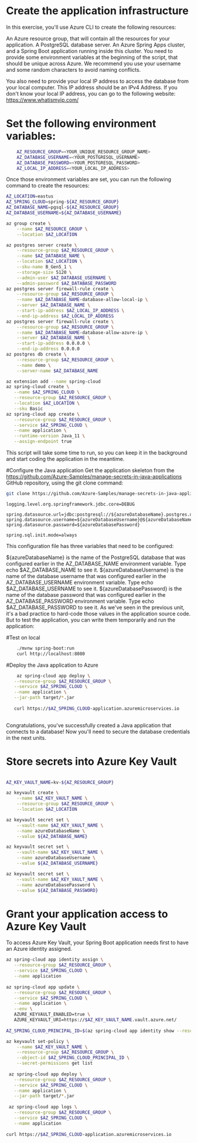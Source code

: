 # Create the application infrastructure 
In this exercise, you'll use Azure CLI to create the following resources:

An Azure resource group, that will contain all the resources for your application.
A PostgreSQL database server.
An Azure Spring Apps cluster, and a Spring Boot application running inside this cluster.
You need to provide some environment variables at the beginning of the script, that should be unique across Azure. We recommend you use your username and some random characters to avoid naming conflicts.

You also need to provide your local IP address to access the database from your local computer. This IP address should be an IPv4 Address. If you don't know your local IP address, you can go to the following website: https://www.whatismyip.com/

# Set the following environment variables:
```bash
	AZ_RESOURCE_GROUP=<YOUR_UNIQUE_RESOURCE_GROUP_NAME>
	AZ_DATABASE_USERNAME=<YOUR_POSTGRESQL_USERNAME>
	AZ_DATABASE_PASSWORD=<YOUR_POSTGRESQL_PASSWORD>
	AZ_LOCAL_IP_ADDRESS=<YOUR_LOCAL_IP_ADDRESS>
```
	
Once those environment variables are set, you can run the following command to create the resources:

```bash
AZ_LOCATION=eastus
AZ_SPRING_CLOUD=spring-${AZ_RESOURCE_GROUP}
AZ_DATABASE_NAME=pgsql-${AZ_RESOURCE_GROUP}
AZ_DATABASE_USERNAME=${AZ_DATABASE_USERNAME}

az group create \
    --name $AZ_RESOURCE_GROUP \
    --location $AZ_LOCATION

az postgres server create \
    --resource-group $AZ_RESOURCE_GROUP \
    --name $AZ_DATABASE_NAME \
    --location $AZ_LOCATION \
    --sku-name B_Gen5_1 \
    --storage-size 5120 \
    --admin-user $AZ_DATABASE_USERNAME \
    --admin-password $AZ_DATABASE_PASSWORD
az postgres server firewall-rule create \
    --resource-group $AZ_RESOURCE_GROUP \
    --name $AZ_DATABASE_NAME-database-allow-local-ip \
    --server $AZ_DATABASE_NAME \
    --start-ip-address $AZ_LOCAL_IP_ADDRESS \
    --end-ip-address $AZ_LOCAL_IP_ADDRESS
az postgres server firewall-rule create \
    --resource-group $AZ_RESOURCE_GROUP \
    --name $AZ_DATABASE_NAME-database-allow-azure-ip \
    --server $AZ_DATABASE_NAME \
    --start-ip-address 0.0.0.0 \
    --end-ip-address 0.0.0.0
az postgres db create \
    --resource-group $AZ_RESOURCE_GROUP \
    --name demo \
    --server-name $AZ_DATABASE_NAME

az extension add --name spring-cloud
az spring-cloud create \
   --name $AZ_SPRING_CLOUD \
   --resource-group $AZ_RESOURCE_GROUP \
   --location $AZ_LOCATION \
   --sku Basic
az spring-cloud app create \
   --resource-group $AZ_RESOURCE_GROUP \
   --service $AZ_SPRING_CLOUD \
   --name application \
   --runtime-version Java_11 \
   --assign-endpoint true
```

This script will take some time to run, so you can keep it in the background and start coding the application in the meantime.

#Configure the Java application
Get the application skeleton from the https://github.com/Azure-Samples/manage-secrets-in-java-applications GitHub repository, using the git clone command:
```bash
git clone https://github.com/Azure-Samples/manage-secrets-in-java-applications.git
```


```properties
logging.level.org.springframework.jdbc.core=DEBUG

spring.datasource.url=jdbc:postgresql://${azureDatabaseName}.postgres.database.azure.com:5432/demo
spring.datasource.username=${azureDatabaseUsername}@${azureDatabaseName}
spring.datasource.password=${azureDatabasePassword}

spring.sql.init.mode=always
```

This configuration file has three variables that need to be configured:

${azureDatabaseName} is the name of the PostgreSQL database that was configured earlier in the AZ_DATABASE_NAME environment variable. Type echo $AZ_DATABASE_NAME to see it.
${azureDatabaseUsername} is the name of the database username that was configured earlier in the AZ_DATABASE_USERNAME environment variable. Type echo $AZ_DATABASE_USERNAME to see it.
${azureDatabasePassword} is the name of the database password that was configured earlier in the AZ_DATABASE_PASSWORD environment variable. Type echo $AZ_DATABASE_PASSWORD to see it.
As we've seen in the previous unit, it's a bad practice to hard-code those values in the application source code. But to test the application, you can write them temporarily and run the application:

#Test on local 
```bash
    ./mvnw spring-boot:run
    curl http://localhost:8080
```

#Deploy the Java application to Azure
```bash	
    az spring-cloud app deploy \
   --resource-group $AZ_RESOURCE_GROUP \
   --service $AZ_SPRING_CLOUD \
   --name application \
   --jar-path target/*.jar
   
   curl https://$AZ_SPRING_CLOUD-application.azuremicroservices.io
   
```
Congratulations, you've successfully created a Java application that connects to a database! Now you'll need to secure the database credentials in the next units.


# Store secrets into Azure Key Vault

```bash

AZ_KEY_VAULT_NAME=kv-${AZ_RESOURCE_GROUP}

az keyvault create \
    --name $AZ_KEY_VAULT_NAME \
    --resource-group $AZ_RESOURCE_GROUP \
    --location $AZ_LOCATION

az keyvault secret set \
    --vault-name $AZ_KEY_VAULT_NAME \
    --name azureDatabaseName \
    --value ${AZ_DATABASE_NAME}

az keyvault secret set \
    --vault-name $AZ_KEY_VAULT_NAME \
    --name azureDatabaseUsername \
    --value ${AZ_DATABASE_USERNAME}

az keyvault secret set \
    --vault-name $AZ_KEY_VAULT_NAME \
    --name azureDatabasePassword \
    --value ${AZ_DATABASE_PASSWORD}

```

# Grant your application access to Azure Key Vault
To access Azure Key Vault, your Spring Boot application needs first to have an Azure identity assigned.
```bash
az spring-cloud app identity assign \
   --resource-group $AZ_RESOURCE_GROUP \
   --service $AZ_SPRING_CLOUD \
   --name application
   
az spring-cloud app update \
   --resource-group $AZ_RESOURCE_GROUP \
   --service $AZ_SPRING_CLOUD \
   --name application \
   --env \
   AZURE_KEYVAULT_ENABLED=true \
   AZURE_KEYVAULT_URI=https://$AZ_KEY_VAULT_NAME.vault.azure.net/
   
AZ_SPRING_CLOUD_PRINCIPAL_ID=$(az spring-cloud app identity show --resource-group $AZ_RESOURCE_GROUP --service $AZ_SPRING_CLOUD --name application | jq --raw-output '.principalId')

az keyvault set-policy \
    --name $AZ_KEY_VAULT_NAME \
    --resource-group $AZ_RESOURCE_GROUP \
    --object-id $AZ_SPRING_CLOUD_PRINCIPAL_ID \
    --secret-permissions get list
    
 az spring-cloud app deploy \
   --resource-group $AZ_RESOURCE_GROUP \
   --service $AZ_SPRING_CLOUD \
   --name application \
   --jar-path target/*.jar
   
 az spring-cloud app logs \
   --resource-group $AZ_RESOURCE_GROUP \
   --service $AZ_SPRING_CLOUD \
   --name application
   
curl https://$AZ_SPRING_CLOUD-application.azuremicroservices.io
```